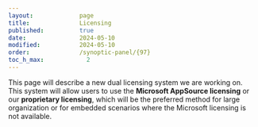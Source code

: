 ```yaml
---
layout:             page
title:              Licensing
published:          true
date:               2024-05-10
modified:           2024-05-10
order:              /synoptic-panel/{97}
toc_h_max:            2
---
```


<todo visible>
This page will describe a new dual licensing system we are working on. This system will allow users to use the <b>Microsoft AppSource licensing</b> or our <b>proprietary licensing</b>, which will be the preferred method for large organization or for embedded scenarios where the Microsoft licensing is not available.
</todo>